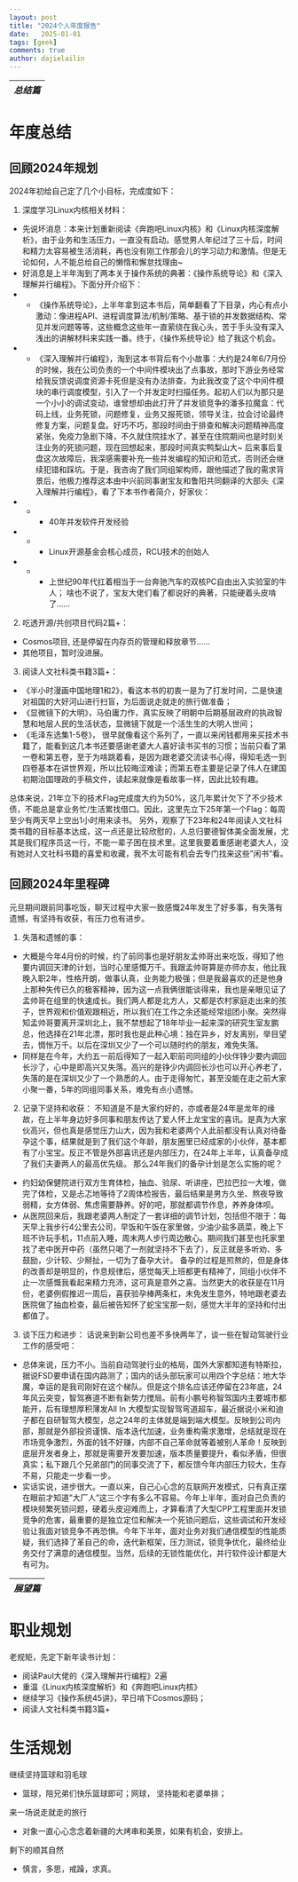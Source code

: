 ```yaml
---
layout: post
title: "2024个人年度报告"
date:   2025-01-01
tags: [geek]
comments: true
author: dajielailin
---
```

|*总结篇*|
|:---:|

# 年度总结
## 回顾2024年规划
2024年初给自己定了几个小目标，完成度如下：
1. 深度学习Linux内核相关材料：
- 先说坏消息：本来计划重新阅读《奔跑吧Linux内核》和《Linux内核深度解析》，由于业务和生活压力，一直没有启动。感觉男人年纪过了三十后，时间和精力太容易被生活消耗，再也没有刚工作那会儿的学习动力和激情。但是无论如何，人不能总给自己的懒惰和懈怠找理由~
- 好消息是上半年淘到了两本关于操作系统的典著：《操作系统导论》和《深入理解并行编程》。下面分开介绍下：
- - 《操作系统导论》，上半年拿到这本书后，简单翻看了下目录，内心有点小激动：像进程API、进程调度算法/机制/策略、基于锁的并发数据结构、常见并发问题等等，这些概念这些年一直萦绕在我心头，苦于手头没有深入浅出的讲解材料来实践一番。终于，《操作系统导论》给了我这个机会。
- - 《深入理解并行编程》，淘到这本书背后有个小故事：大约是24年6/7月份的时候，我在公司负责的一个中间件模块出了点事故，那时下游业务经常给我反馈说调度资源卡死但是没有办法排查，为此我改变了这个中间件模块的串行调度模型，引入了一个并发定时扫描任务。起初人们以为那只是一个小小的调试变动，谁曾想却由此打开了并发锁竞争的潘多拉魔盒：代码上线，业务死锁，问题修复，业务又报死锁，领导关注，拉会讨论最终修复方案，问题复盘。好巧不巧，那段时间由于排查和解决问题精神高度紧张，免疫力急剧下降，不久就住院挂水了，甚至在住院期间也是时刻关注业务的死锁问题，现在回想起来，那段时间真实鸭梨山大~
后来事后复盘这次故障后，我深感需要补充一些并发编程的知识和范式，否则还会继续犯错和踩坑。于是，我咨询了我们同组架构师，跟他描述了我的需求背景后，他极力推荐这本由中兴前同事谢宝友和鲁阳共同翻译的大部头《深入理解并行编程》，看了下本书作者简介，好家伙：
- - - 40年并发软件开发经验
- - - Linux开源基金会核心成员，RCU技术的创始人
- - - 上世纪90年代扛着相当于一台奔驰汽车的双核PC自由出入实验室的牛人；
啥也不说了，宝友大佬们看了都说好的典著，只能硬着头皮啃了......
2. 吃透开源/共创项目代码2篇+：
- Cosmos项目,  还是停留在内存页的管理和释放章节......
- 其他项目，暂时没进展。
3. 阅读人文社科类书籍3篇+：
- 《半小时漫画中国地理1和2》，看这本书的初衷一是为了打发时间，二是快速对祖国的大好河山进行扫盲，为后面说走就走的旅行做准备；
- 《显微镜下的大明》，马伯庸力作，真实反映了明朝中后期基层政府的执政智慧和地层人民的生活状态，显微镜下就是一个活生生的大明人世间；
- 《毛泽东选集1-5卷》， 很早就像看这个系列了，一直以来闲钱都用来买技术书籍了，能看到这几本书还要感谢老婆大人喜好读书买书的习惯；当前只看了第一卷和第五卷，至于为啥跳着看，是因为跟老婆交流读书心得，得知毛选一到四卷基本在讲世界观，所以比较晦涩难读；而第五卷主要是记录了伟人在建国初期治国理政的手稿文件，读起来就像是看故事一样，因此比较有趣。

总体来说，21年立下的技术Flag完成度大约为50%，这几年累计欠下了不少技术债，不能总是拿业务忙/生活累找借口。因此，这里先立下25年第一个Flag：每周至少有两天早上空出1小时用来读书。
另外，观察了下23年和24年阅读人文社科类书籍的目标基本达成，这一点还是比较欣慰的，人总归要德智体美全面发展，尤其是我们程序员这一行，不能一辈子困在技术里。这里我要着重感谢老婆大人，没有她对人文社科书籍的喜爱和收藏，我不太可能有机会去专门找来这些”闲书”看。

## 回顾2024年里程碑
元旦期间跟前同事吃饭，聊天过程中大家一致感慨24年发生了好多事，有失落有遗憾，有坚持有收获，有压力也有进步。
1. 失落和遗憾的事：
- 大概是今年4月份的时候，约了前同事也是好朋友孟帅哥出来吃饭，得知了他要内调回天津的计划，当时心里感慨万千。我跟孟帅哥算是亦师亦友，他比我晚入职2年，性格开朗，做事认真，业务能力极强；但是我最喜欢的还是他身上那种失传已久的极客精神，因为这一点我俩很能谈得来，我也是亲眼见证了孟帅哥在组里的快速成长。我们两人都是北方人，又都是农村家庭走出来的孩子，世界观和价值观跟相近，所以我们在工作之余还能经常组团小聚。突然得知孟帅哥要离开深圳北上，我不禁想起了18年毕业一起来深的研究生室友鹏总，他选择在21年北漂，那时我也是此种心境：独在异乡，好友离别，举目望去，惆怅万千。以后在深圳又少了一个可以随时约的朋友，难免失落。
- 同样是在今年，大约五一前后得知了一起入职前司同组的小伙伴铮少要内调回长沙了，心中是即高兴又失落。高兴的是铮少内调回长沙也可以开心养老了，失落的是在深圳又少了一个熟悉的人。由于走得匆忙，甚至没能在走之前大家小聚一番，5年的同组同事关系，难免有点小遗憾。

2. 记录下坚持和收获：
不知道是不是大家约好的，亦或者是24年是龙年的缘故，在上半年身边好多同事和朋友传达了爱人怀上龙宝宝的喜讯。是真为大家伙高兴，但也真是感觉压力山大，因为我和老婆两个人此前都没有认真对待备孕这个事，结果就是到了我们这个年龄，朋友圈里已经成家的小伙伴，基本都有了小宝宝。反正不管是外部喜讯还是内部压力，在24年上半年，认真备孕成了我们夫妻两人的最高优先级。
那么24年我们的备孕计划是怎么实施的呢？
- 约妇幼保健院进行双方生育体检，抽血、验尿、听讲座，巴拉巴拉一大堆，做完了体检，又是忐忑地等待了2周体检报告，最后结果是男方久坐、熬夜导致弱精，女方体弱、焦虑需要静养。好的吧，那就都调节作息，养养身体呗。
- 从医院回来后，我跟老婆两人制定了一套详细的调节计划，包括但不限于：每天早上我步行4公里去公司，早饭和午饭在家里做，少油少盐多蔬菜，晚上下班不许玩手机，11点前入睡，周末两人步行周边散心。期间我们甚至也托家里找了老中医开中药（虽然只喝了一剂就坚持不下去了），反正就是多听劝、多鼓励，少计较、少掰扯，一切为了备孕大计。
备孕的过程是煎熬的，但是身体的改善却是明显的，作息规律后，感觉每天上班都更有精神了，同组小伙伴不止一次感慨我看起来精力充沛，这可真是意外之喜。当然更大的收获是在11月份，老婆例假推迟一周后，喜获验孕棒两条杠，未免发生意外，特地跟老婆去医院做了抽血检查，最后被告知怀了蛇宝宝那一刻，感觉大半年的坚持和付出都值了。

3. 谈下压力和进步：
话说来到新公司也差不多快两年了，谈一些在智动驾驶行业工作的感受吧：
- 总体来说，压力不小。当前自动驾驶行业的格局，国外大家都知道有特斯拉，据说FSD要申请在国内路测了；国内的话头部玩家可以用四个字总结：地大华魔，幸运的是我司刚好在这个梯队。但是这个排名应该还停留在23年底，24年风云突变，智驾赛道不断有新势力搅局。前有小鹏号称智驾国内主要城市都能开，后有理想厚积薄发All In 大模型实现智驾弯道超车，最近据说小米和迪子都在自研智驾大模型，总之24年的主体就是端到端大模型。反映到公司内部，那就是外部投资谨慎、版本迭代加速，业务重构需求激增，总结就是现在市场竞争激烈，外面的钱不好赚，内部不自己革命就等着被别人革命！反映到底层开发者身上，那就是需要开发要加速，版本质量要提升，看似矛盾，但很真实；私下跟几个兄弟部门的同事交流了下，都反馈今年内部压力较大，生存不易，只能走一步看一步。
- 实话实说，进步很大。一直以来，自己心心念的互联网开发模式，只有真正摆在眼前才知道”大厂人”这三个字有多么不容易。今年上半年，面对自己负责的模块频繁死锁问题，硬着头皮迎难而上，才算看清了大型CPP工程里面并发锁竞争的危害，最重要的是独立定位和解决一个死锁问题后，这些调试和开发经验让我面对锁竞争不再恐惧。今年下半年，面对业务对我们通信模型的性能质疑，我们选择了革自己的命，迭代新框架，压力测试，锁竞争优化，最终给业务交付了满意的通信模型。当然，后续的无锁性能优化，并行软件设计都是大有可为。

|*展望篇*|
|:---:|

 # 职业规划
老规矩，先定下新年读书计划：
- 阅读Paul大佬的《深入理解并行编程》2遍
- 重温《Linux内核深度解析》和《奔跑吧Linux内核》
- 继续学习《操作系统45讲》，早日啃下Cosmos源码；
- 阅读人文社科类书籍3篇+

# 生活规划
继续坚持篮球和羽毛球
- 篮球，陪兄弟们快乐篮球即可；网球， 坚持能和老婆单排；

来一场说走就走的旅行
- 对象一直心心念念着新疆的大烤串和美景，如果有机会，安排上。

剩下的顺其自然
- 慎言，多思，戒躁，求真。